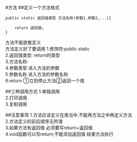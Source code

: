#方法
##定义一个方法格式
```
public static 返回值类型 方法名称(参数1,参数2,...){
    
    return 返回值;
}
```
方法不能嵌套定义  
方法定义好了要调用 
1.修饰符:public static  
2.返回值类型: return的类型  
3.方法名称:  
4.参数类型 进入方法的参数  
5.参数名称 进入方法的参数名称  
6.return ①立刻停止方法②返回一个值  

##三种调用方式
1.单独调用  
2.打印调用  
3.复制调用  


##注意事项
1.方法应该定义在类当中,不能再方法之中再定义方法   
2.方法定义的前后顺序无所谓    
3.如果方法有返回值 必须要写return+返回值  
4.void函数可以写return;不能添加返回值 结束方法执行  
 

